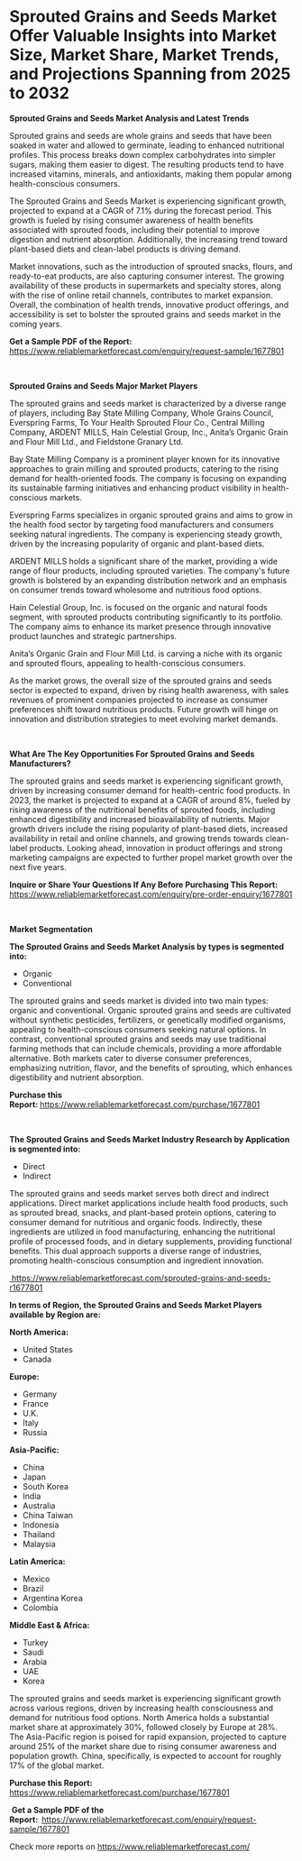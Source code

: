 <p><h1>Sprouted Grains and Seeds Market Offer Valuable Insights into Market Size, Market Share, Market Trends, and Projections Spanning from 2025 to 2032</h1></p><p><strong>Sprouted Grains and Seeds Market Analysis and Latest Trends</strong></p>
<p><p>Sprouted grains and seeds are whole grains and seeds that have been soaked in water and allowed to germinate, leading to enhanced nutritional profiles. This process breaks down complex carbohydrates into simpler sugars, making them easier to digest. The resulting products tend to have increased vitamins, minerals, and antioxidants, making them popular among health-conscious consumers. </p><p>The Sprouted Grains and Seeds Market is experiencing significant growth, projected to expand at a CAGR of 7.1% during the forecast period. This growth is fueled by rising consumer awareness of health benefits associated with sprouted foods, including their potential to improve digestion and nutrient absorption. Additionally, the increasing trend toward plant-based diets and clean-label products is driving demand. </p><p>Market innovations, such as the introduction of sprouted snacks, flours, and ready-to-eat products, are also capturing consumer interest. The growing availability of these products in supermarkets and specialty stores, along with the rise of online retail channels, contributes to market expansion. Overall, the combination of health trends, innovative product offerings, and accessibility is set to bolster the sprouted grains and seeds market in the coming years.</p></p>
<p><strong>Get a Sample PDF of the Report:&nbsp;</strong> <a href="https://www.reliablemarketforecast.com/enquiry/request-sample/1677801?utm_campaign=3123&utm_medium=2&utm_source=Github&utm_content=ia&utm_term=25032025&utm_id=sprouted-grains-and-seeds">https://www.reliablemarketforecast.com/enquiry/request-sample/1677801</a></p>
<p>&nbsp;</p>
<p><strong>Sprouted Grains and Seeds Major Market Players</strong></p>
<p><p>The sprouted grains and seeds market is characterized by a diverse range of players, including Bay State Milling Company, Whole Grains Council, Everspring Farms, To Your Health Sprouted Flour Co., Central Milling Company, ARDENT MILLS, Hain Celestial Group, Inc., Anita’s Organic Grain and Flour Mill Ltd., and Fieldstone Granary Ltd. </p><p>Bay State Milling Company is a prominent player known for its innovative approaches to grain milling and sprouted products, catering to the rising demand for health-oriented foods. The company is focusing on expanding its sustainable farming initiatives and enhancing product visibility in health-conscious markets. </p><p>Everspring Farms specializes in organic sprouted grains and aims to grow in the health food sector by targeting food manufacturers and consumers seeking natural ingredients. The company is experiencing steady growth, driven by the increasing popularity of organic and plant-based diets.</p><p>ARDENT MILLS holds a significant share of the market, providing a wide range of flour products, including sprouted varieties. The company's future growth is bolstered by an expanding distribution network and an emphasis on consumer trends toward wholesome and nutritious food options.</p><p>Hain Celestial Group, Inc. is focused on the organic and natural foods segment, with sprouted products contributing significantly to its portfolio. The company aims to enhance its market presence through innovative product launches and strategic partnerships.</p><p>Anita’s Organic Grain and Flour Mill Ltd. is carving a niche with its organic and sprouted flours, appealing to health-conscious consumers. </p><p>As the market grows, the overall size of the sprouted grains and seeds sector is expected to expand, driven by rising health awareness, with sales revenues of prominent companies projected to increase as consumer preferences shift toward nutritious products. Future growth will hinge on innovation and distribution strategies to meet evolving market demands.</p></p>
<p>&nbsp;</p>
<p><strong>What Are The Key Opportunities For Sprouted Grains and Seeds Manufacturers?</strong></p>
<p><p>The sprouted grains and seeds market is experiencing significant growth, driven by increasing consumer demand for health-centric food products. In 2023, the market is projected to expand at a CAGR of around 8%, fueled by rising awareness of the nutritional benefits of sprouted foods, including enhanced digestibility and increased bioavailability of nutrients. Major growth drivers include the rising popularity of plant-based diets, increased availability in retail and online channels, and growing trends towards clean-label products. Looking ahead, innovation in product offerings and strong marketing campaigns are expected to further propel market growth over the next five years.</p></p>
<p><strong>Inquire or Share Your Questions If Any Before Purchasing This Report:</strong> <a href="https://www.reliablemarketforecast.com/enquiry/pre-order-enquiry/1677801?utm_campaign=3123&utm_medium=2&utm_source=Github&utm_content=ia&utm_term=25032025&utm_id=sprouted-grains-and-seeds">https://www.reliablemarketforecast.com/enquiry/pre-order-enquiry/1677801</a></p>
<p>&nbsp;</p>
<p><strong>Market Segmentation</strong></p>
<p><strong>The Sprouted Grains and Seeds Market Analysis by types is segmented into:</strong></p>
<p><ul><li>Organic</li><li>Conventional</li></ul></p>
<p><p>The sprouted grains and seeds market is divided into two main types: organic and conventional. Organic sprouted grains and seeds are cultivated without synthetic pesticides, fertilizers, or genetically modified organisms, appealing to health-conscious consumers seeking natural options. In contrast, conventional sprouted grains and seeds may use traditional farming methods that can include chemicals, providing a more affordable alternative. Both markets cater to diverse consumer preferences, emphasizing nutrition, flavor, and the benefits of sprouting, which enhances digestibility and nutrient absorption.</p></p>
<p><strong>Purchase this Report:&nbsp;</strong><a href="https://www.reliablemarketforecast.com/purchase/1677801?utm_campaign=3123&utm_medium=2&utm_source=Github&utm_content=ia&utm_term=25032025&utm_id=sprouted-grains-and-seeds">https://www.reliablemarketforecast.com/purchase/1677801</a></p>
<p>&nbsp;</p>
<p><strong>The Sprouted Grains and Seeds Market Industry Research by Application is segmented into:</strong></p>
<p><ul><li>Direct</li><li>Indirect</li></ul></p>
<p><p>The sprouted grains and seeds market serves both direct and indirect applications. Direct market applications include health food products, such as sprouted bread, snacks, and plant-based protein options, catering to consumer demand for nutritious and organic foods. Indirectly, these ingredients are utilized in food manufacturing, enhancing the nutritional profile of processed foods, and in dietary supplements, providing functional benefits. This dual approach supports a diverse range of industries, promoting health-conscious consumption and ingredient innovation.</p></p>
<p><a href="https://www.reliablemarketforecast.com/sprouted-grains-and-seeds-r1677801?utm_campaign=3123&utm_medium=2&utm_source=Github&utm_content=ia&utm_term=25032025&utm_id=sprouted-grains-and-seeds">&nbsp;https://www.reliablemarketforecast.com/sprouted-grains-and-seeds-r1677801</a></p>
<p><strong>In terms of Region, the Sprouted Grains and Seeds Market Players available by Region are:</strong></p>
<p>
    <p> <strong> North America: </strong>
        <ul>
            <li>United States</li>
            <li>Canada</li>
        </ul>
        </p> 
    <p> <strong> Europe: </strong>
        <ul>
            <li>Germany</li>
            <li>France</li>
            <li>U.K.</li>
            <li>Italy</li>
            <li>Russia</li>
        </ul>
        </p> 
    <p> <strong> Asia-Pacific: </strong>
        <ul>
            <li>China</li>
            <li>Japan</li>
            <li>South Korea</li>
            <li>India</li>
            <li>Australia</li>
            <li>China Taiwan</li>
            <li>Indonesia</li>
            <li>Thailand</li>
            <li>Malaysia</li>
        </ul>
        </p> 
    <p> <strong> Latin America: </strong>
        <ul>
            <li>Mexico</li>
            <li>Brazil</li>
            <li>Argentina Korea</li>
            <li>Colombia</li>
        </ul>
        </p> 
    <p> <strong> Middle East & Africa: </strong>
        <ul>
            <li>Turkey</li>
            <li>Saudi</li>
            <li>Arabia</li>
            <li>UAE</li>
            <li>Korea</li>
        </ul>
    </p>
    </p>
<p><p>The sprouted grains and seeds market is experiencing significant growth across various regions, driven by increasing health consciousness and demand for nutritious food options. North America holds a substantial market share at approximately 30%, followed closely by Europe at 28%. The Asia-Pacific region is poised for rapid expansion, projected to capture around 25% of the market share due to rising consumer awareness and population growth. China, specifically, is expected to account for roughly 17% of the global market.</p></p>
<p><strong>Purchase this Report: </strong><a href="https://www.reliablemarketforecast.com/purchase/1677801?utm_campaign=3123&utm_medium=2&utm_source=Github&utm_content=ia&utm_term=25032025&utm_id=sprouted-grains-and-seeds">https://www.reliablemarketforecast.com/purchase/1677801</a></p>
<p>&nbsp;<strong>Get a Sample PDF of the Report:&nbsp;&nbsp;</strong><a href="https://www.reliablemarketforecast.com/enquiry/request-sample/1677801?utm_campaign=3123&utm_medium=2&utm_source=Github&utm_content=ia&utm_term=25032025&utm_id=sprouted-grains-and-seeds">https://www.reliablemarketforecast.com/enquiry/request-sample/1677801</a></p>
<p><strong></strong></p>
<p>Check more reports on <a href="https://www.reliablemarketforecast.com/?utm_campaign=3123&utm_medium=2&utm_source=Github&utm_content=ia&utm_term=25032025&utm_id=sprouted-grains-and-seeds">https://www.reliablemarketforecast.com/</a></p>